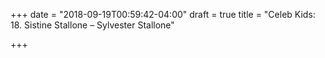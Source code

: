 +++
date = "2018-09-19T00:59:42-04:00"
draft = true
title = "Celeb Kids: 18. Sistine Stallone – Sylvester Stallone"

+++
